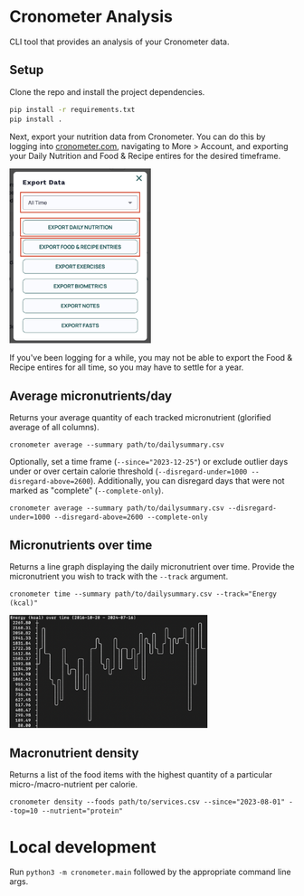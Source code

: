 # Cronometer Analysis

CLI tool that provides an analysis of your Cronometer data.

## Setup

Clone the repo and install the project dependencies.
```bash
pip install -r requirements.txt
pip install .
```

Next, export your nutrition data from Cronometer. You can do this by logging into [cronometer.com](https://www.cronometer.com), navigating to More > Account, and exporting your Daily Nutrition and Food & Recipe entires for the desired timeframe. 

<img src="img/cronometer_export.png" width=250>

If you've been logging for a while, you may not be able to export the Food & Recipe entires for all time, so you may have to settle for a year.

## Average micronutrients/day

Returns your average quantity of each tracked micronutrient (glorified average of all columns).

```
cronometer average --summary path/to/dailysummary.csv
```

Optionally, set a time frame (`--since="2023-12-25"`) or exclude outlier days under or over certain calorie threshold (`--disregard-under=1000 --disregard-above=2600`). Additionally, you can disregard days that were not marked as "complete" (`--complete-only`).

```
cronometer average --summary path/to/dailysummary.csv --disregard-under=1000 --disregard-above=2600 --complete-only
```

## Micronutrients over time

Returns a line graph displaying the daily micronutrient over time. Provide the micronutrient you wish to track with the `--track` argument.

```
cronometer time --summary path/to/dailysummary.csv --track="Energy (kcal)"
```

<img src="img/over_time.png" width=350>

## Macronutrient density

Returns a list of the food items with the highest quantity of a particular micro-/macro-nutrient per calorie.

```
cronometer density --foods path/to/services.csv --since="2023-08-01" --top=10 --nutrient="protein"
```

# Local development

Run `python3 -m cronometer.main` followed by the appropriate command line args.